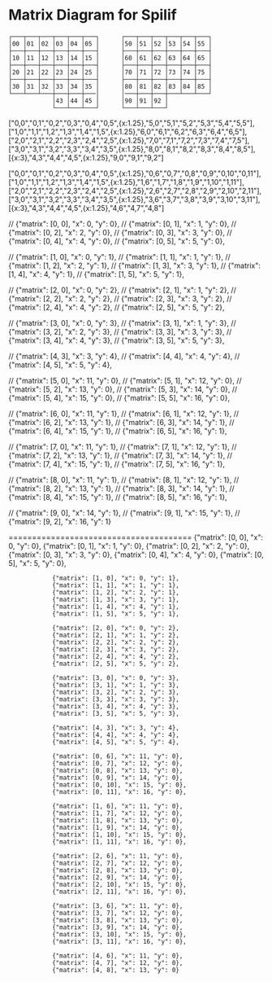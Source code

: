 # Matrix Diagram for Spilif

```
┌───┬───┬───┬───┬───┬───┐      ┌───┬───┬───┬───┬───┬───┐
│00 │01 │02 │03 │04 │05 │      │50 │51 │52 │53 │54 │55 │
├───┼───┼───┼───┼───┼───┤      ├───┼───┼───┼───┼───┼───┤
│10 │11 │12 │13 │14 │15 │      │60 │61 │62 │63 │64 │65 │
├───┼───┼───┼───┼───┼───┤      ├───┼───┼───┼───┼───┼───┤
│20 │21 │22 │23 │24 │25 │      │70 │71 │72 │73 │74 │75 │
├───┼───┼───┼───┼───┼───┤      ├───┼───┼───┼───┼───┼───┤
│30 │31 │32 │33 │34 │35 │      │80 │81 │82 │83 │84 │85 │
└───┴───┴───┼───┼───┼───│      │───┼───┼───┼───┴───┴───┘
            │43 │44 │45 │      │90 │91 │92 │
            └───┴───┴───┘      └───┴───┴───┘
```

["0,0","0,1","0,2","0,3","0,4","0,5",{x:1.25},"5,0","5,1","5,2","5,3","5,4","5,5"],
["1,0","1,1","1,2","1,3","1,4","1,5",{x:1.25},"6,0","6,1","6,2","6,3","6,4","6,5"],
["2,0","2,1","2,2","2,3","2,4","2,5",{x:1.25},"7,0","7,1","7,2","7,3","7,4","7,5"],
["3,0","3,1","3,2","3,3","3,4","3,5",{x:1.25},"8,0","8,1","8,2","8,3","8,4","8,5"],
[{x:3},"4,3","4,4","4,5",{x:1.25},"9,0","9,1","9,2"]

["0,0","0,1","0,2","0,3","0,4","0,5",{x:1.25},"0,6","0,7","0,8","0,9","0,10","0,11"],
["1,0","1,1","1,2","1,3","1,4","1,5",{x:1.25},"1,6","1,7","1,8","1,9","1,10","1,11"],
["2,0","2,1","2,2","2,3","2,4","2,5",{x:1.25},"2,6","2,7","2,8","2,9","2,10","2,11"],
["3,0","3,1","3,2","3,3","3,4","3,5",{x:1.25},"3,6","3,7","3,8","3,9","3,10","3,11"],
[{x:3},"4,3","4,4","4,5",{x:1.25},"4,6","4,7","4,8"]

// {"matrix": [0, 0], "x": 0, "y": 0},
// {"matrix": [0, 1], "x": 1, "y": 0},
// {"matrix": [0, 2], "x": 2, "y": 0},
// {"matrix": [0, 3], "x": 3, "y": 0},
// {"matrix": [0, 4], "x": 4, "y": 0},
// {"matrix": [0, 5], "x": 5, "y": 0},

// {"matrix": [1, 0], "x": 0, "y": 1},
// {"matrix": [1, 1], "x": 1, "y": 1},
// {"matrix": [1, 2], "x": 2, "y": 1},
// {"matrix": [1, 3], "x": 3, "y": 1},
// {"matrix": [1, 4], "x": 4, "y": 1},
// {"matrix": [1, 5], "x": 5, "y": 1},

// {"matrix": [2, 0], "x": 0, "y": 2},
// {"matrix": [2, 1], "x": 1, "y": 2},
// {"matrix": [2, 2], "x": 2, "y": 2},
// {"matrix": [2, 3], "x": 3, "y": 2},
// {"matrix": [2, 4], "x": 4, "y": 2},
// {"matrix": [2, 5], "x": 5, "y": 2},

// {"matrix": [3, 0], "x": 0, "y": 3},
// {"matrix": [3, 1], "x": 1, "y": 3},
// {"matrix": [3, 2], "x": 2, "y": 3},
// {"matrix": [3, 3], "x": 3, "y": 3},
// {"matrix": [3, 4], "x": 4, "y": 3},
// {"matrix": [3, 5], "x": 5, "y": 3},

// {"matrix": [4, 3], "x": 3, "y": 4},
// {"matrix": [4, 4], "x": 4, "y": 4},
// {"matrix": [4, 5], "x": 5, "y": 4},

// {"matrix": [5, 0], "x": 11, "y": 0},
// {"matrix": [5, 1], "x": 12, "y": 0},
// {"matrix": [5, 2], "x": 13, "y": 0},
// {"matrix": [5, 3], "x": 14, "y": 0},
// {"matrix": [5, 4], "x": 15, "y": 0},
// {"matrix": [5, 5], "x": 16, "y": 0},

// {"matrix": [6, 0], "x": 11, "y": 1},
// {"matrix": [6, 1], "x": 12, "y": 1},
// {"matrix": [6, 2], "x": 13, "y": 1},
// {"matrix": [6, 3], "x": 14, "y": 1},
// {"matrix": [6, 4], "x": 15, "y": 1},
// {"matrix": [6, 5], "x": 16, "y": 1},

// {"matrix": [7, 0], "x": 11, "y": 1},
// {"matrix": [7, 1], "x": 12, "y": 1},
// {"matrix": [7, 2], "x": 13, "y": 1},
// {"matrix": [7, 3], "x": 14, "y": 1},
// {"matrix": [7, 4], "x": 15, "y": 1},
// {"matrix": [7, 5], "x": 16, "y": 1},

// {"matrix": [8, 0], "x": 11, "y": 1},
// {"matrix": [8, 1], "x": 12, "y": 1},
// {"matrix": [8, 2], "x": 13, "y": 1},
// {"matrix": [8, 3], "x": 14, "y": 1},
// {"matrix": [8, 4], "x": 15, "y": 1},
// {"matrix": [8, 5], "x": 16, "y": 1},

// {"matrix": [9, 0], "x": 14, "y": 1},
// {"matrix": [9, 1], "x": 15, "y": 1},
// {"matrix": [9, 2], "x": 16, "y": 1}

=======================================
{"matrix": [0, 0], "x": 0, "y": 0},
{"matrix": [0, 1], "x": 1, "y": 0},
{"matrix": [0, 2], "x": 2, "y": 0},
{"matrix": [0, 3], "x": 3, "y": 0},
{"matrix": [0, 4], "x": 4, "y": 0},
{"matrix": [0, 5], "x": 5, "y": 0},

                {"matrix": [1, 0], "x": 0, "y": 1},
                {"matrix": [1, 1], "x": 1, "y": 1},
                {"matrix": [1, 2], "x": 2, "y": 1},
                {"matrix": [1, 3], "x": 3, "y": 1},
                {"matrix": [1, 4], "x": 4, "y": 1},
                {"matrix": [1, 5], "x": 5, "y": 1},

                {"matrix": [2, 0], "x": 0, "y": 2},
                {"matrix": [2, 1], "x": 1, "y": 2},
                {"matrix": [2, 2], "x": 2, "y": 2},
                {"matrix": [2, 3], "x": 3, "y": 2},
                {"matrix": [2, 4], "x": 4, "y": 2},
                {"matrix": [2, 5], "x": 5, "y": 2},

                {"matrix": [3, 0], "x": 0, "y": 3},
                {"matrix": [3, 1], "x": 1, "y": 3},
                {"matrix": [3, 2], "x": 2, "y": 3},
                {"matrix": [3, 3], "x": 3, "y": 3},
                {"matrix": [3, 4], "x": 4, "y": 3},
                {"matrix": [3, 5], "x": 5, "y": 3},

                {"matrix": [4, 3], "x": 3, "y": 4},
                {"matrix": [4, 4], "x": 4, "y": 4},
                {"matrix": [4, 5], "x": 5, "y": 4},

                {"matrix": [0, 6], "x": 11, "y": 0},
                {"matrix": [0, 7], "x": 12, "y": 0},
                {"matrix": [0, 8], "x": 13, "y": 0},
                {"matrix": [0, 9], "x": 14, "y": 0},
                {"matrix": [0, 10], "x": 15, "y": 0},
                {"matrix": [0, 11], "x": 16, "y": 0},

                {"matrix": [1, 6], "x": 11, "y": 0},
                {"matrix": [1, 7], "x": 12, "y": 0},
                {"matrix": [1, 8], "x": 13, "y": 0},
                {"matrix": [1, 9], "x": 14, "y": 0},
                {"matrix": [1, 10], "x": 15, "y": 0},
                {"matrix": [1, 11], "x": 16, "y": 0},

                {"matrix": [2, 6], "x": 11, "y": 0},
                {"matrix": [2, 7], "x": 12, "y": 0},
                {"matrix": [2, 8], "x": 13, "y": 0},
                {"matrix": [2, 9], "x": 14, "y": 0},
                {"matrix": [2, 10], "x": 15, "y": 0},
                {"matrix": [2, 11], "x": 16, "y": 0},

                {"matrix": [3, 6], "x": 11, "y": 0},
                {"matrix": [3, 7], "x": 12, "y": 0},
                {"matrix": [3, 8], "x": 13, "y": 0},
                {"matrix": [3, 9], "x": 14, "y": 0},
                {"matrix": [3, 10], "x": 15, "y": 0},
                {"matrix": [3, 11], "x": 16, "y": 0},

                {"matrix": [4, 6], "x": 11, "y": 0},
                {"matrix": [4, 7], "x": 12, "y": 0},
                {"matrix": [4, 8], "x": 13, "y": 0}
